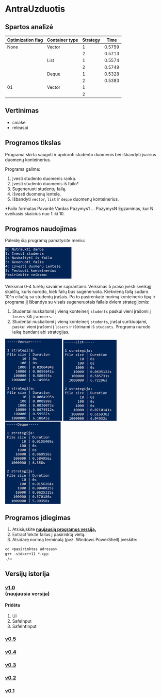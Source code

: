 # AntraUzduotis

## Spartos analizė

| Optimization flag | Container type | Strategy | Time |
|-------------------|----------------|----------|------|
|None | Vector | 1 | 0.5759|
| | | 2 | 0.5713|
| | List | 1 | 0.5574|
| | | 2 | 0.5749|
| | Deque | 1 | 0.5328|
| | | 2 | 0.5383|
| 01 | Vector | 1 | |
| | | 2 | |

## Vertinimas


- cmake
- releasai

## Programos tikslas
Programa skirta saugoti ir apdoroti studento duomenis bei išbandyti įvairius duomenų konteinerius.

Programa galima:
  1. Įvesti studento duomenis ranka.
  2. Įvesti studento duomenis iš failo*.
  3. Sugeneruoti studentų failą.
  4. Išvesti duomenų lentelę.
  5. Išbandyti `vector`, `list` ir `deque` duomenų konteinerius.

*Failo formatas Pavardė Vardas Pazymys1 ... PazymysN Egzaminas, kur N sveikasis skaicius nuo 1 iki 10.

## Programos naudojimas

Paleidę šią programą pamatysite meniu:

![alt text](https://github.com/BlackDude22/AntraUzduotis/blob/master/images/menu.png "Meniu")

Veiksmai 0-4 turėtų savaime suprantami. Veiksmas 5 prašo įvesti sveikąjį skaičių, kuris nurodo, kiek failų bus sugeneruota. Kiekvieną failą sudaro 10^n eilučių su studentų įrašais. Po to pasirenkate norimą konteinerio tipą ir programa jį išbandys su visais sugeneruotais failais dviem strategijomis:
  1. Studentai nuskaitomi į vieną konteinerį `students` paskui vieni įrašomi į `losers` kiti į `winners`.
  2. Studentai nuskaitomi į vieną konteinerį `students`, įrašai surikiuojami, paskui vieni įrašomi į `losers` ir ištrinami iš `students`.
Programa nurodo laiką bandant abi strategijas.

![alt text](https://github.com/BlackDude22/AntraUzduotis/blob/master/images/vector.png "Vector")
![alt text](https://github.com/BlackDude22/AntraUzduotis/blob/master/images/list.png "List")
![alt text](https://github.com/BlackDude22/AntraUzduotis/blob/master/images/deque.png "Deque")

## Programos įdiegimas

  1. Atsisiųskite [**naujausią programos versiją.**](https://github.com/BlackDude22/AntraUzduotis/releases)<br>
  2. Extract'inkite failus į pasirinktą vietą.
  3. Atsidarę norimą terminalą (pvz. Windows PowerShell) įveskite:
  
    cd <pasirinktas adresas>
    g++ -std=c++11 *.cpp  
    ./a
    
## Versijų istorija

### [**v1.0**](https://github.com/BlackDude22/AntraUzduotis/releases/tag/v1.0)<br>(naujausia versija)

#### Pridėta
  1. UI
  2. SafeInput
  3. SafeIntInput
  
### [**v0.5**](https://github.com/BlackDude22/AntraUzduotis/releases/tag/v0.5)<br>

### [**v0.4**](https://github.com/BlackDude22/AntraUzduotis/releases/tag/v0.4)<br>

### [**v0.3**](https://github.com/BlackDude22/AntraUzduotis/releases/tag/v0.3)<br>

### [**v0.2**](https://github.com/BlackDude22/AntraUzduotis/releases/tag/v0.2)<br>

### [**v0.1**](https://github.com/BlackDude22/AntraUzduotis/releases/tag/v0.1)<br>
